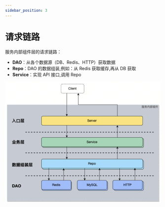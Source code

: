 ```yaml
---
sidebar_position: 3
---
```

# 请求链路

服务内部组件层的请求链路：

- **DAO**：从各个数据源（DB、Redis、HTTP）获取数据
- **Repo**：DAO 的数据组装,例如：从 Redis 获取缓存,再从 DB 获取
- **Service**：实现 API 接口,调用 Repo

![查看详细流程图](./img/image.png)
